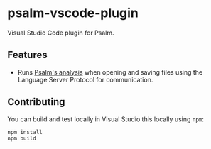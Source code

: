 # psalm-vscode-plugin

Visual Studio Code plugin for Psalm.

## Features

- Runs [Psalm's analysis](https://getpsalm.org) when opening and saving files using the Language Server Protocol for communication.

## Contributing

You can build and test locally in Visual Studio this locally using `npm`:

```
npm install
npm build
```
